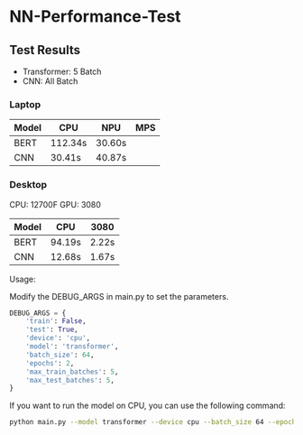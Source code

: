 # NN-Performance-Test

## Test Results

* Transformer: 5 Batch
* CNN: All Batch

### Laptop
| Model | CPU     | NPU    | MPS  |
| ----- | ------- | ------ | ---- | 
| BERT  | 112.34s | 30.60s |      | 
| CNN   | 30.41s  | 40.87s |      | 

### Desktop
CPU: 12700F
GPU: 3080

| Model | CPU    | 3080  |
| ----- | ------ | ----- |
| BERT  | 94.19s | 2.22s |
| CNN   | 12.68s | 1.67s |


Usage:

Modify the DEBUG_ARGS in main.py to set the parameters.
```python
DEBUG_ARGS = {
    'train': False,
    'test': True,
    'device': 'cpu',
    'model': 'transformer',
    'batch_size': 64,
    'epochs': 2,
    'max_train_batches': 5,
    'max_test_batches': 5,
}
```

If you want to run the model on CPU, you can use the following command:
```bash
python main.py --model transformer --device cpu --batch_size 64 --epochs 2 --max_train_batches 5 --max_test_batches 5 --debug=False
```